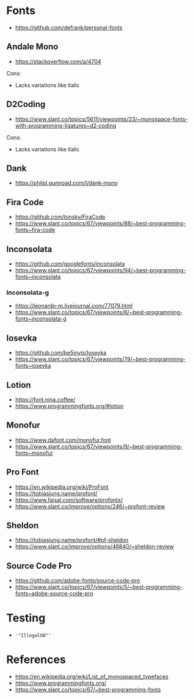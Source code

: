 # Fonts

- https://github.com/defrank/personal-fonts

## Andale Mono

- https://stackoverflow.com/a/4704

Cons:

- Lacks variations like italic

## D2Coding

- https://www.slant.co/topics/5611/viewpoints/23/~monospace-fonts-with-programming-ligatures~d2-coding

Cons:

- Lacks variations like italic

## Dank

- https://philpl.gumroad.com/l/dank-mono

## Fira Code

- https://github.com/tonsky/FiraCode
- https://www.slant.co/topics/67/viewpoints/88/~best-programming-fonts~fira-code

## Inconsolata

- https://github.com/googlefonts/inconsolata
- https://www.slant.co/topics/67/viewpoints/94/~best-programming-fonts~inconsolata

### Inconsolata-g

- https://leonardo-m.livejournal.com/77079.html
- https://www.slant.co/topics/67/viewpoints/6/~best-programming-fonts~inconsolata-g

## Iosevka

- https://github.com/be5invis/Iosevka
- https://www.slant.co/topics/67/viewpoints/79/~best-programming-fonts~iosevka

## Lotion

- https://font.nina.coffee/
- https://www.programmingfonts.org/#lotion

## Monofur

- https://www.dafont.com/monofur.font
- https://www.slant.co/topics/67/viewpoints/9/~best-programming-fonts~monofur

## Pro Font

- https://en.wikipedia.org/wiki/ProFont
- https://tobiasjung.name/profont/
- https://www.faisal.com/software/profontx/
- https://www.slant.co/improve/options/246/~profont-review

## Sheldon

- https://tobiasjung.name/profont/#pf-sheldon
- https://www.slant.co/improve/options/46840/~sheldon-review

## Source Code Pro

- https://github.com/adobe-fonts/source-code-pro
- https://www.slant.co/topics/67/viewpoints/5/~best-programming-fonts~adobe-source-code-pro

# Testing

- `'"IllegalO0"'`

# References

- https://en.wikipedia.org/wiki/List_of_monospaced_typefaces
- https://www.programmingfonts.org/
- https://www.slant.co/topics/67/~best-programming-fonts
